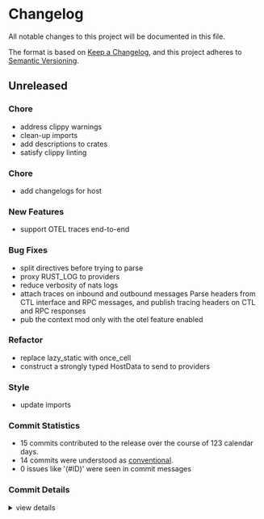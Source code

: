 # Changelog

All notable changes to this project will be documented in this file.

The format is based on [Keep a Changelog](https://keepachangelog.com/en/1.0.0/),
and this project adheres to [Semantic Versioning](https://semver.org/spec/v2.0.0.html).

## Unreleased

<csr-id-fffc9bb8cf42e0f5f7f03971b46dd5cdbb6d2c31/>
<csr-id-45eea2ae0f65a0f4f403bed14feefdd67f82d0f3/>
<csr-id-cb0bcab822cb4290c673051ec1dd98d034a61546/>
<csr-id-1a80eeaa1f1ba333891092f8a27e924511c0bd68/>
<csr-id-e1d7356bb0a07af9f4e6b1626f5df33709f3ed78/>
<csr-id-23f1759e818117f007df8d9b1bdfdfa7710c98c5/>
<csr-id-a8538fb7926b190a180bdd2b46ad00757d98759a/>

### Chore

 - <csr-id-fffc9bb8cf42e0f5f7f03971b46dd5cdbb6d2c31/> address clippy warnings
 - <csr-id-45eea2ae0f65a0f4f403bed14feefdd67f82d0f3/> clean-up imports
 - <csr-id-cb0bcab822cb4290c673051ec1dd98d034a61546/> add descriptions to crates
 - <csr-id-1a80eeaa1f1ba333891092f8a27e924511c0bd68/> satisfy clippy linting

### Chore

 - <csr-id-859b0baeff818a1af7e1824cbb80510669bdc976/> add changelogs for host

### New Features

 - <csr-id-675d364d2f53f9dbf7ebb6c655d5fbbbba6c62b6/> support OTEL traces end-to-end

### Bug Fixes

 - <csr-id-8d345114fbd30a3f6784d2b22fa79f1c44f807c5/> split directives before trying to parse
 - <csr-id-691c3719b8030e437f565156ad5b9cff12fd4cf3/> proxy RUST_LOG to providers
 - <csr-id-46b441d1358fd0ee349bf1dfc87236c400cb4db1/> reduce verbosity of nats logs
 - <csr-id-74142c4cff683565fb321b7b65fbb158b5a9c990/> attach traces on inbound and outbound messages
   Parse headers from CTL interface and RPC messages, and publish tracing headers
   on CTL and RPC responses
 - <csr-id-45b0fb0960921a4eebd335977fd8bc747def97a4/> pub the context mod only with the otel feature enabled

### Refactor

 - <csr-id-e1d7356bb0a07af9f4e6b1626f5df33709f3ed78/> replace lazy_static with once_cell
 - <csr-id-23f1759e818117f007df8d9b1bdfdfa7710c98c5/> construct a strongly typed HostData to send to providers

### Style

 - <csr-id-a8538fb7926b190a180bdd2b46ad00757d98759a/> update imports

### Commit Statistics

<csr-read-only-do-not-edit/>

 - 15 commits contributed to the release over the course of 123 calendar days.
 - 14 commits were understood as [conventional](https://www.conventionalcommits.org).
 - 0 issues like '(#ID)' were seen in commit messages

### Commit Details

<csr-read-only-do-not-edit/>

<details><summary>view details</summary>

 * **Uncategorized**
    - Add changelogs for host ([`859b0ba`](https://github.com/connorsmith256/wasmcloud/commit/859b0baeff818a1af7e1824cbb80510669bdc976))
    - Address clippy warnings ([`fffc9bb`](https://github.com/connorsmith256/wasmcloud/commit/fffc9bb8cf42e0f5f7f03971b46dd5cdbb6d2c31))
    - Clean-up imports ([`45eea2a`](https://github.com/connorsmith256/wasmcloud/commit/45eea2ae0f65a0f4f403bed14feefdd67f82d0f3))
    - Add descriptions to crates ([`cb0bcab`](https://github.com/connorsmith256/wasmcloud/commit/cb0bcab822cb4290c673051ec1dd98d034a61546))
    - Split directives before trying to parse ([`8d34511`](https://github.com/connorsmith256/wasmcloud/commit/8d345114fbd30a3f6784d2b22fa79f1c44f807c5))
    - Proxy RUST_LOG to providers ([`691c371`](https://github.com/connorsmith256/wasmcloud/commit/691c3719b8030e437f565156ad5b9cff12fd4cf3))
    - Satisfy clippy linting ([`1a80eea`](https://github.com/connorsmith256/wasmcloud/commit/1a80eeaa1f1ba333891092f8a27e924511c0bd68))
    - Reduce verbosity of nats logs ([`46b441d`](https://github.com/connorsmith256/wasmcloud/commit/46b441d1358fd0ee349bf1dfc87236c400cb4db1))
    - Filter verbose logs ([`5ead09f`](https://github.com/connorsmith256/wasmcloud/commit/5ead09f6ee292e4923dcbfcce64ee3d6081dca2d))
    - Attach traces on inbound and outbound messages ([`74142c4`](https://github.com/connorsmith256/wasmcloud/commit/74142c4cff683565fb321b7b65fbb158b5a9c990))
    - Pub the context mod only with the otel feature enabled ([`45b0fb0`](https://github.com/connorsmith256/wasmcloud/commit/45b0fb0960921a4eebd335977fd8bc747def97a4))
    - Replace lazy_static with once_cell ([`e1d7356`](https://github.com/connorsmith256/wasmcloud/commit/e1d7356bb0a07af9f4e6b1626f5df33709f3ed78))
    - Update imports ([`a8538fb`](https://github.com/connorsmith256/wasmcloud/commit/a8538fb7926b190a180bdd2b46ad00757d98759a))
    - Construct a strongly typed HostData to send to providers ([`23f1759`](https://github.com/connorsmith256/wasmcloud/commit/23f1759e818117f007df8d9b1bdfdfa7710c98c5))
    - Support OTEL traces end-to-end ([`675d364`](https://github.com/connorsmith256/wasmcloud/commit/675d364d2f53f9dbf7ebb6c655d5fbbbba6c62b6))
</details>

